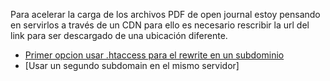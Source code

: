 Para acelerar la carga de los archivos PDF de open journal estoy pensando en servirlos a través de un CDN para ello es necesario rescribir la url del link para ser descargado de una ubicación diferente.

* [Primer opcion usar .htaccess para el rewrite en un subdominio](https://stackoverflow.com/questions/3510061/using-htaccess-to-serve-static-files-via-a-subdomain)
* [Usar un segundo subdomain en el mismo servidor]
